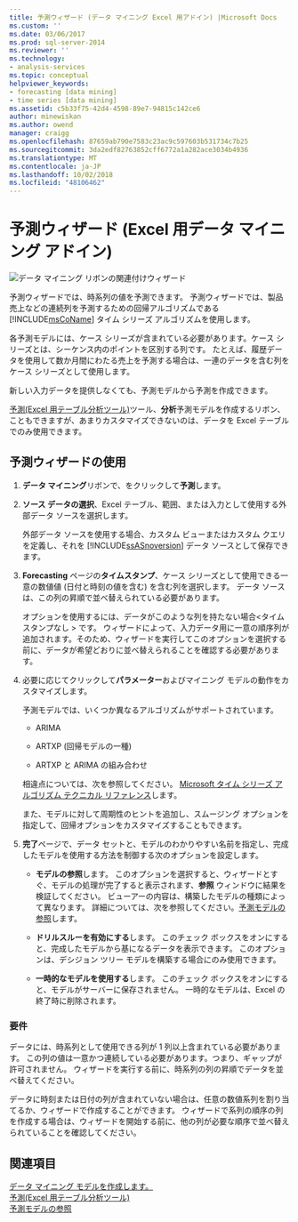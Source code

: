```yaml
---
title: 予測ウィザード (データ マイニング Excel 用アドイン) |Microsoft Docs
ms.custom: ''
ms.date: 03/06/2017
ms.prod: sql-server-2014
ms.reviewer: ''
ms.technology:
- analysis-services
ms.topic: conceptual
helpviewer_keywords:
- forecasting [data mining]
- time series [data mining]
ms.assetid: c5b33f75-42d4-4598-89e7-94815c142ce6
author: minewiskan
ms.author: owend
manager: craigg
ms.openlocfilehash: 87659ab790e7583c23ac9c597603b531734c7b25
ms.sourcegitcommit: 3da2edf82763852cff6772a1a282ace3034b4936
ms.translationtype: MT
ms.contentlocale: ja-JP
ms.lasthandoff: 10/02/2018
ms.locfileid: "48106462"
---
```

# <a name="forecast-wizard-data-mining-add-ins-for-excel"></a>予測ウィザード (Excel 用データ マイニング アドイン)
  ![データ マイニング リボンの関連付けウィザード](media/dmc-forecast.gif "データ マイニング リボンのウィザードを関連付ける")  
  
 予測ウィザードでは、時系列の値を予測できます。 予測ウィザードでは、製品売上などの連続列を予測するための回帰アルゴリズムである [!INCLUDE[msCoName](../includes/msconame-md.md)] タイム シリーズ アルゴリズムを使用します。  
  
 各予測モデルには、ケース シリーズが含まれている必要があります。ケース シリーズとは、シーケンス内のポイントを区別する列です。 たとえば、履歴データを使用して数か月間にわたる売上を予測する場合は、一連のデータを含む列をケース シリーズとして使用します。  
  
 新しい入力データを提供しなくても、予測モデルから予測を作成できます。  
  
 [予測&#40;Excel 用テーブル分析ツール&#41;](forecast-table-analysis-tools-for-excel.md)ツール、**分析**予測モデルを作成するリボン、こともできますが、あまりカスタマイズできないのは、データを Excel テーブルでのみ使用できます。  
  
## <a name="using-the-forecast-wizard"></a>予測ウィザードの使用  
  
1.  **データ マイニング**リボンで、をクリックして**予測**します。  
  
2.  **ソース データの選択**、Excel テーブル、範囲、または入力として使用する外部データ ソースを選択します。  
  
     外部データ ソースを使用する場合、カスタム ビューまたはカスタム クエリを定義し、それを [!INCLUDE[ssASnoversion](../includes/ssasnoversion-md.md)] データ ソースとして保存できます。  
  
3.  **Forecasting**  ページの**タイムスタンプ**、ケース シリーズとして使用できる一意の数値値 (日付と時刻の値を含む) を含む列を選択します。 データ ソースは、この列の昇順で並べ替えられている必要があります。  
  
     オプションを使用するには、データがこのような列を持たない場合\<タイムスタンプなし > です。 ウィザードによって、入力データ用に一意の順序列が追加されます。そのため、ウィザードを実行してこのオプションを選択する前に、データが希望どおりに並べ替えられることを確認する必要があります。  
  
4.  必要に応じてクリックして**パラメーター**およびマイニング モデルの動作をカスタマイズします。  
  
     予測モデルでは、いくつか異なるアルゴリズムがサポートされています。  
  
    -   ARIMA  
  
    -   ARTXP (回帰モデルの一種)  
  
    -   ARTXP と ARIMA の組み合わせ  
  
     相違点については、次を参照してください。 [Microsoft タイム シリーズ アルゴリズム テクニカル リファレンス](data-mining/microsoft-time-series-algorithm-technical-reference.md)します。  
  
     また、モデルに対して周期性のヒントを追加し、スムージング オプションを指定して、回帰オプションをカスタマイズすることもできます。  
  
5.  **完了**ページで、データ セットと、モデルのわかりやすい名前を指定し、完成したモデルを使用する方法を制御する次のオプションを設定します。  
  
    -   **モデルの参照**します。 このオプションを選択すると、ウィザードとすぐ、モデルの処理が完了すると表示されます、**参照** ウィンドウに結果を検証してください。 ビューアーの内容は、構築したモデルの種類によって異なります。 詳細については、次を参照してください。[予測モデルの参照](browsing-a-forecasting-model.md)します。  
  
    -   **ドリルスルーを有効にする**します。 このチェック ボックスをオンにすると、完成したモデルから基になるデータを表示できます。 このオプションは、デシジョン ツリー モデルを構築する場合にのみ使用できます。  
  
    -   **一時的なモデルを使用する**します。 このチェック ボックスをオンにすると、モデルがサーバーに保存されません。 一時的なモデルは、Excel の終了時に削除されます。  
  
### <a name="requirements"></a>要件  
 データには、時系列として使用できる列が 1 列以上含まれている必要があります。 この列の値は一意かつ連続している必要があります。つまり、ギャップが許可されません。 ウィザードを実行する前に、時系列の列の昇順でデータを並べ替えてください。  
  
 データに時刻または日付の列が含まれていない場合は、任意の数値系列を割り当てるか、ウィザードで作成することができます。 ウィザードで系列の順序の列を作成する場合は、ウィザードを開始する前に、他の列が必要な順序で並べ替えられていることを確認してください。  
  
## <a name="see-also"></a>関連項目  
 [データ マイニング モデルを作成します。](creating-a-data-mining-model.md)   
 [予測&#40;Excel 用テーブル分析ツール&#41;](forecast-table-analysis-tools-for-excel.md)   
 [予測モデルの参照](browsing-a-forecasting-model.md)  
  
  
